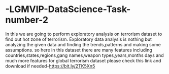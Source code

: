 # -LGMVIP-DataScience-Task-number-2
In this we are going to perform exploratory analysis on terrorism dataset to find out hot zone of terrorism.
Exploratory data analysis is nothing but analyzing the given data and finding the trends,patterns and making some assumptions.
so here in this dataset there are many features including countries,states,regions,gang names,weapon types,years,months days and much more features
for global terrorism dataset please check this link and download if needed-https://bit.ly/2TK5Xn5
